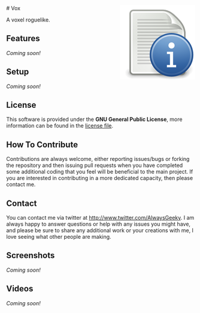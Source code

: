 <img src="readme_icon.png" align="right" />
# Vox

A voxel roguelike.

## Features
*Coming soon!*

## Setup
*Coming soon!*

## License
This software is provided under the **GNU General Public License**, more information can be found in the [license file](https://github.com/AlwaysGeeky/Vogue/blob/master/LICENSE.md).

## How To Contribute
Contributions are always welcome, either reporting issues/bugs or forking the repository and then issuing pull requests when you have completed some additional coding that you feel will be beneficial to the main project. If you are interested in contributing in a more dedicated capacity, then please contact me.

## Contact
You can contact me via twitter at http://www.twitter.com/AlwaysGeeky. I am always happy to answer questions or help with any issues you might have, and please be sure to share any additional work or your creations with me, I love seeing what other people are making.

## Screenshots
*Coming soon!*

## Videos
*Coming soon!*

